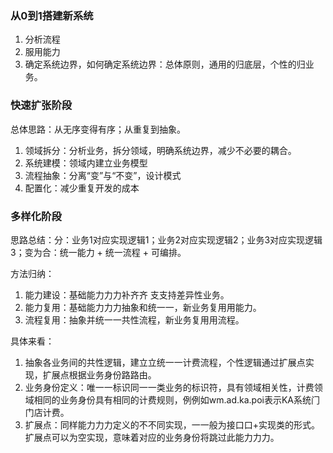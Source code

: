 ### 从0到1搭建新系统

1. 分析流程
2. 服用能力
3. 确定系统边界，如何确定系统边界：总体原则，通用的归底层，个性的归业务。


### 快速扩张阶段

总体思路：从无序变得有序；从重复到抽象。

1. 领域拆分：分析业务，拆分领域，明确系统边界，减少不必要的耦合。
2. 系统建模：领域内建立业务模型
3. 流程抽象：分离“变”与“不变”，设计模式
4. 配置化：减少重复开发的成本


### 多样化阶段

思路总结：分：业务1对应实现逻辑1；业务2对应实现逻辑2；业务3对应实现逻辑3；变为合：统一能力 + 统一流程 + 可编排。

方法归纳：
1. 能力建设：基础能⼒力力补⻬齐 ⽀支持差异性业务。
2. 能力复用：基础能⼒力力抽象和统⼀一，新业务复⽤用能力。
3. 流程复用：抽象并统⼀一共性流程，新业务复⽤用流程。

具体来看：

1. 抽象各业务间的共性逻辑，建⽴立统⼀一计费流程，个性逻辑通过扩展点实现，扩展点根据业务身份路路由。
2. 业务身份定义：唯⼀一标识同⼀一类业务的标识符，具有领域相关性，计费领域相同的业务身份具有相同的计费规则，例例如wm.ad.ka.poi表示KA系统⻔门店计费。
3. 扩展点：同样能⼒力力定义的不不同实现，⼀一般为接⼝口+实现类的形式。扩展点可以为空实现，意味着对应的业务身份将跳过此能⼒力力。




